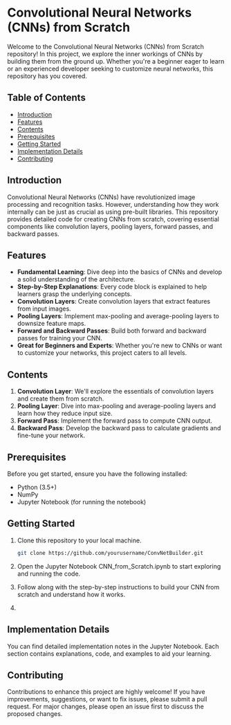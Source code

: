 # Convolutional Neural Networks (CNNs) from Scratch

Welcome to the Convolutional Neural Networks (CNNs) from Scratch repository! In this project, we explore the inner workings of CNNs by building them from the ground up. Whether you're a beginner eager to learn or an experienced developer seeking to customize neural networks, this repository has you covered.

## Table of Contents
- [Introduction](#introduction)
- [Features](#features)
- [Contents](#contents)
- [Prerequisites](#prerequisites)
- [Getting Started](#getting-started)
- [Implementation Details](#implementation-details)
- [Contributing](#contributing)


## Introduction

Convolutional Neural Networks (CNNs) have revolutionized image processing and recognition tasks. However, understanding how they work internally can be just as crucial as using pre-built libraries. This repository provides detailed code for creating CNNs from scratch, covering essential components like convolution layers, pooling layers, forward passes, and backward passes.

## Features

- **Fundamental Learning**: Dive deep into the basics of CNNs and develop a solid understanding of the architecture.
- **Step-by-Step Explanations**: Every code block is explained to help learners grasp the underlying concepts.
- **Convolution Layers**: Create convolution layers that extract features from input images.
- **Pooling Layers**: Implement max-pooling and average-pooling layers to downsize feature maps.
- **Forward and Backward Passes**: Build both forward and backward passes for training your CNN.
- **Great for Beginners and Experts**: Whether you're new to CNNs or want to customize your networks, this project caters to all levels.

## Contents

1. **Convolution Layer**: We'll explore the essentials of convolution layers and create them from scratch.
2. **Pooling Layer**: Dive into max-pooling and average-pooling layers and learn how they reduce input size.
3. **Forward Pass**: Implement the forward pass to compute CNN output.
4. **Backward Pass**: Develop the backward pass to calculate gradients and fine-tune your network.

## Prerequisites

Before you get started, ensure you have the following installed:
- Python (3.5+)
- NumPy
- Jupyter Notebook (for running the notebook)
  
## Getting Started

1. Clone this repository to your local machine.
   
   ```bash
   git clone https://github.com/yourusername/ConvNetBuilder.git
2. Open the Jupyter Notebook CNN_from_Scratch.ipynb to start exploring and running the code.

3. Follow along with the step-by-step instructions to build your CNN from scratch and understand how it works.
4. 
## Implementation Details
You can find detailed implementation notes in the Jupyter Notebook. Each section contains explanations, code, and examples to aid your learning.

## Contributing
Contributions to enhance this project are highly welcome! If you have improvements, suggestions, or want to fix issues, please submit a pull request. For major changes, please open an issue first to discuss the proposed changes.
